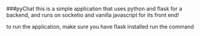 ###pyChat
this is a simple application that uses python and flask for a backend, and runs on socketio and vanilla javascript for its front end!

to run the application, make sure you have flask installed
run the command
